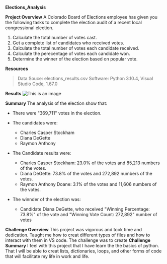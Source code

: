 **Elections_Analysis**

**Project Overview**
A Colorado Board of Elections employee has given you the following tasks to complete the election audit of a recent local congressional election.

1. Calculate the total number of votes cast.
2. Get a complete list of candidates who received votes.
3. Calculate the total number of votes each candidate received.
4. Calculate the perecentage of votes each candidate won.
5. Determine the winner of the election based on popular vote.

**Resources**
> Data Souce: elections_results.csv
> Software: Python 3.10.4, Visual Studio Code, 1.67.0

**Results**
![This is an image](/Users/sebastianaristizabal/Desktop/UM_data_camp/Module_3_Python/Elections_Analysis1/Elections_Analysis_Result.png)

**Summary**
The analysis of the election show that:
- There were "369,711" votes in the election.

- The candidates were:
  - Charles Casper Stockham
  - Diana DeGette
  - Raymon Anthony

- The Candidate results were:
  - Charles Casper Stockham: 23.0% of the votes and 85,213 numbers of the votes.
  - Diana DeGette: 73.8% of the votes and 272,892 numbers of the votes.
  - Raymon Anthony Doane: 3.1% of the votes and 11,606 numbers of the votes.

- The winnder of the election was:
  - Candidate Diana DeGette, who received "Winning Percentage: 73.8%" of the vote and "Winning Vote Count: 272,892" number of votes

**Challenge Overview**
This project was vigorous and took time and dedication. Taught me how to creat different types of files and how to interact with them in VS code. The challenge was to create
**Challenge Summary**
I feel with this project that I have learn the the basics of python. That I will be able to creat lists, dictionaries, loops, and other forms of code that will facilitate my life in work and life.


